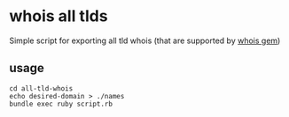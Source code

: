 # whois all tlds

Simple script for exporting all tld whois (that are supported by [whois
gem](https://github.com/weppos/whois))

## usage

```
cd all-tld-whois
echo desired-domain > ./names
bundle exec ruby script.rb
```
